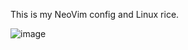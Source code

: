This is my NeoVim config and Linux rice.

![image](https://github.com/shenawy29/.dotfiles/assets/111167226/f8cf9fc0-153e-4eb2-b767-a58778532740)
